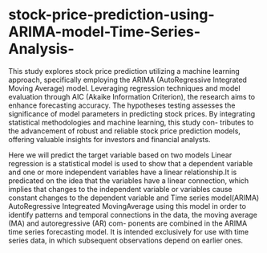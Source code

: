 # stock-price-prediction-using-ARIMA-model-Time-Series-Analysis-
This study explores stock price prediction utilizing a machine learning approach, specifically employing the ARIMA (AutoRegressive Integrated Moving Average) model. Leveraging regression techniques and model evaluation through AIC (Akaike Information Criterion), the research aims to enhance forecasting accuracy. The hypotheses testing assesses the significance of model parameters in predicting stock prices. By integrating statistical methodologies and machine learning, this study con- tributes to the advancement of robust and reliable stock price prediction models, offering valuable insights for investors and financial analysts.

Here we will predict the target variable based on two models Linear regression is a statistical model is used to show that a dependent variable and one or more independent variables have a linear relationship.It is predicated on the idea that the variables have a linear connection, which implies that changes to the independent variable or variables cause constant changes to the dependent variable and Time series model(ARIMA) AutoRegressive Integreated MovingAverage using this model in order to identify patterns and temporal connections in the data, the moving average (MA) and autoregressive (AR) com- ponents are combined in the ARIMA time series forecasting model. It is intended exclusively for use with time series data, in which subsequent observations depend on earlier ones.
